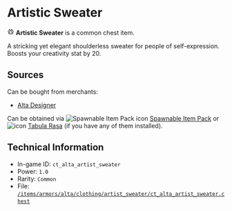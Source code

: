 # Artistic Sweater

<img src="https://raw.githubusercontent.com/Ceterai/Enternia/main/items/armors/alta/clothing/artist_sweater/icon.png" alt="Artistic Sweater icon" loading="lazy" height="16px" width="auto" /> **Artistic Sweater** is a common chest item.

A stricking yet elegant shoulderless sweater for people of self-expression. Boosts your creativity stat by 20.

## Sources

Can be bought from merchants:

- [Alta Designer](https://ceterai.github.io/MyEnternia/Wiki/AltaDesigner)

Can be obtained via <img src="https://raw.githubusercontent.com/Silverfeelin/Starbound-SpawnableItemPack/master/interface/sip/iconSmall.png" alt="Spawnable Item Pack icon" width="18" height="14"/> [Spawnable Item Pack](https://steamcommunity.com/sharedfiles/filedetails/?id=733665104) or <img src="https://steamuserimages-a.akamaihd.net/ugc/263843960696222713/3EC9A7C005541F7D577EBCB8C5736B4EFC9973D6/" alt="icon" width="8" height="12"/> [Tabula Rasa](https://community.playstarbound.com/resources/the-tabula-rasa.3222/) (if you have any of them installed).

## Technical Information

- In-game ID: `ct_alta_artist_sweater`
- Power: `1.0`
- Rarity: `Common`
- File: [`/items/armors/alta/clothing/artist_sweater/ct_alta_artist_sweater.chest`](https://github.com/Ceterai/Enternia/blob/main/items/armors/alta/clothing/artist_sweater/ct_alta_artist_sweater.chest)
